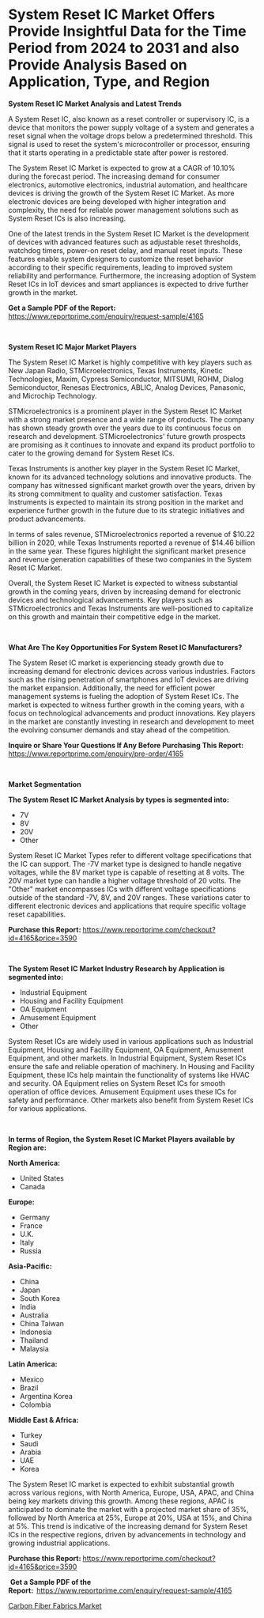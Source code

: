 <p><h1>System Reset IC Market Offers Provide Insightful Data for the Time Period from 2024 to 2031 and also Provide Analysis Based on Application, Type, and Region</h1></p><p><strong>System Reset IC Market Analysis and Latest Trends</strong></p>
<p><p>A System Reset IC, also known as a reset controller or supervisory IC, is a device that monitors the power supply voltage of a system and generates a reset signal when the voltage drops below a predetermined threshold. This signal is used to reset the system's microcontroller or processor, ensuring that it starts operating in a predictable state after power is restored.</p><p>The System Reset IC Market is expected to grow at a CAGR of 10.10% during the forecast period. The increasing demand for consumer electronics, automotive electronics, industrial automation, and healthcare devices is driving the growth of the System Reset IC Market. As more electronic devices are being developed with higher integration and complexity, the need for reliable power management solutions such as System Reset ICs is also increasing.</p><p>One of the latest trends in the System Reset IC Market is the development of devices with advanced features such as adjustable reset thresholds, watchdog timers, power-on reset delay, and manual reset inputs. These features enable system designers to customize the reset behavior according to their specific requirements, leading to improved system reliability and performance. Furthermore, the increasing adoption of System Reset ICs in IoT devices and smart appliances is expected to drive further growth in the market.</p></p>
<p><strong>Get a Sample PDF of the Report:&nbsp;</strong> <a href="https://www.reportprime.com/enquiry/request-sample/4165">https://www.reportprime.com/enquiry/request-sample/4165</a></p>
<p>&nbsp;</p>
<p><strong>System Reset IC Major Market Players</strong></p>
<p><p>The System Reset IC Market is highly competitive with key players such as New Japan Radio, STMicroelectronics, Texas Instruments, Kinetic Technologies, Maxim, Cypress Semiconductor, MITSUMI, ROHM, Dialog Semiconductor, Renesas Electronics, ABLIC, Analog Devices, Panasonic, and Microchip Technology.</p><p>STMicroelectronics is a prominent player in the System Reset IC Market with a strong market presence and a wide range of products. The company has shown steady growth over the years due to its continuous focus on research and development. STMicroelectronics' future growth prospects are promising as it continues to innovate and expand its product portfolio to cater to the growing demand for System Reset ICs.</p><p>Texas Instruments is another key player in the System Reset IC Market, known for its advanced technology solutions and innovative products. The company has witnessed significant market growth over the years, driven by its strong commitment to quality and customer satisfaction. Texas Instruments is expected to maintain its strong position in the market and experience further growth in the future due to its strategic initiatives and product advancements.</p><p>In terms of sales revenue, STMicroelectronics reported a revenue of $10.22 billion in 2020, while Texas Instruments reported a revenue of $14.46 billion in the same year. These figures highlight the significant market presence and revenue generation capabilities of these two companies in the System Reset IC Market.</p><p>Overall, the System Reset IC Market is expected to witness substantial growth in the coming years, driven by increasing demand for electronic devices and technological advancements. Key players such as STMicroelectronics and Texas Instruments are well-positioned to capitalize on this growth and maintain their competitive edge in the market.</p></p>
<p>&nbsp;</p>
<p><strong>What Are The Key Opportunities For System Reset IC Manufacturers?</strong></p>
<p><p>The System Reset IC market is experiencing steady growth due to increasing demand for electronic devices across various industries. Factors such as the rising penetration of smartphones and IoT devices are driving the market expansion. Additionally, the need for efficient power management systems is fueling the adoption of System Reset ICs. The market is expected to witness further growth in the coming years, with a focus on technological advancements and product innovations. Key players in the market are constantly investing in research and development to meet the evolving consumer demands and stay ahead of the competition.</p></p>
<p><strong>Inquire or Share Your Questions If Any Before Purchasing This Report:</strong> <a href="https://www.reportprime.com/enquiry/pre-order/4165">https://www.reportprime.com/enquiry/pre-order/4165</a></p>
<p>&nbsp;</p>
<p><strong>Market Segmentation</strong></p>
<p><strong>The System Reset IC Market Analysis by types is segmented into:</strong></p>
<p><ul><li>7V</li><li>8V</li><li>20V</li><li>Other</li></ul></p>
<p><p>System Reset IC Market Types refer to different voltage specifications that the IC can support. The -7V market type is designed to handle negative voltages, while the 8V market type is capable of resetting at 8 volts. The 20V market type can handle a higher voltage threshold of 20 volts. The "Other" market encompasses ICs with different voltage specifications outside of the standard -7V, 8V, and 20V ranges. These variations cater to different electronic devices and applications that require specific voltage reset capabilities.</p></p>
<p><strong>Purchase this Report:&nbsp;</strong><a href="https://www.reportprime.com/checkout?id=4165&price=3590">https://www.reportprime.com/checkout?id=4165&price=3590</a></p>
<p>&nbsp;</p>
<p><strong>The System Reset IC Market Industry Research by Application is segmented into:</strong></p>
<p><ul><li>Industrial Equipment</li><li>Housing and Facility Equipment</li><li>OA Equipment</li><li>Amusement Equipment</li><li>Other</li></ul></p>
<p><p>System Reset ICs are widely used in various applications such as Industrial Equipment, Housing and Facility Equipment, OA Equipment, Amusement Equipment, and other markets. In Industrial Equipment, System Reset ICs ensure the safe and reliable operation of machinery. In Housing and Facility Equipment, these ICs help maintain the functionality of systems like HVAC and security. OA Equipment relies on System Reset ICs for smooth operation of office devices. Amusement Equipment uses these ICs for safety and performance. Other markets also benefit from System Reset ICs for various applications.</p></p>
<p>&nbsp;</p>
<p><strong>In terms of Region, the System Reset IC Market Players available by Region are:</strong></p>
<p>
    <p> <strong> North America: </strong>
        <ul>
            <li>United States</li>
            <li>Canada</li>
        </ul>
        </p> 
    <p> <strong> Europe: </strong>
        <ul>
            <li>Germany</li>
            <li>France</li>
            <li>U.K.</li>
            <li>Italy</li>
            <li>Russia</li>
        </ul>
        </p> 
    <p> <strong> Asia-Pacific: </strong>
        <ul>
            <li>China</li>
            <li>Japan</li>
            <li>South Korea</li>
            <li>India</li>
            <li>Australia</li>
            <li>China Taiwan</li>
            <li>Indonesia</li>
            <li>Thailand</li>
            <li>Malaysia</li>
        </ul>
        </p> 
    <p> <strong> Latin America: </strong>
        <ul>
            <li>Mexico</li>
            <li>Brazil</li>
            <li>Argentina Korea</li>
            <li>Colombia</li>
        </ul>
        </p> 
    <p> <strong> Middle East & Africa: </strong>
        <ul>
            <li>Turkey</li>
            <li>Saudi</li>
            <li>Arabia</li>
            <li>UAE</li>
            <li>Korea</li>
        </ul>
    </p>
    </p>
<p><p>The System Reset IC market is expected to exhibit substantial growth across various regions, with North America, Europe, USA, APAC, and China being key markets driving this growth. Among these regions, APAC is anticipated to dominate the market with a projected market share of 35%, followed by North America at 25%, Europe at 20%, USA at 15%, and China at 5%. This trend is indicative of the increasing demand for System Reset ICs in the respective regions, driven by advancements in technology and growing industrial applications.</p></p>
<p><strong>Purchase this Report: </strong><a href="https://www.reportprime.com/checkout?id=4165&price=3590">https://www.reportprime.com/checkout?id=4165&price=3590</a></p>
<p>&nbsp;<strong>Get a Sample PDF of the Report:&nbsp;&nbsp;</strong><a href="https://www.reportprime.com/enquiry/request-sample/4165">https://www.reportprime.com/enquiry/request-sample/4165</a></p>
<p><strong></strong></p>
<p><p><a href="https://chivalrous-flock-a86.notion.site/Carbon-Fiber-Fabrics-Market-A-Comprehensive-Report-of-its-Market-Share-Growth-Trends-2024-2031-b6ea81aca72343c6aca1874ae88db03a">Carbon Fiber Fabrics Market</a></p></p>
